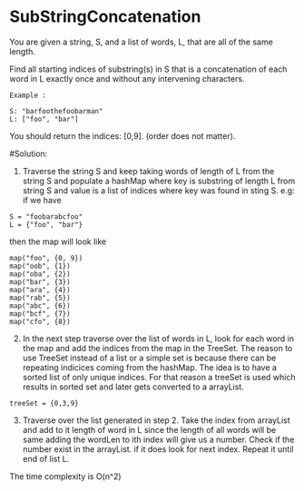 # SubStringConcatenation
You are given a string, S, and a list of words, L, that are all of the same length.

Find all starting indices of substring(s) in S that is a concatenation of each word in L exactly once and without any
intervening characters.
```
Example :

S: "barfoothefoobarman"
L: ["foo", "bar"]
```
You should return the indices: [0,9].
(order does not matter).

#Solution:
1. Traverse the string S and keep taking words of length of L from the string S and populate a hashMap where key is substring of length L from string S and value is a list of indices where key was found in sting S.
e.g: if we have
```
S = "foobarabcfoo"
L = {"foo", "bar"}
```
then the map will look like
```
map("foo", {0, 9})
map("oob", {1})
map("oba", {2})
map("bar", {3})
map("ara", {4})
map("rab", {5})
map("abc", {6})
map("bcf", {7})
map("cfo", {8})
```

2. In the next step traverse over the list of words in L, look for each word in the map and add the indices from the map in the TreeSet. The reason to use TreeSet instead of a list or a simple set is because there can be repeating indicices coming from the hashMap. The idea is to have a sorted list of only unique indices. For that reason a treeSet is used which results in sorted set and later gets converted to a arrayList.
```
treeSet = {0,3,9}
```

3. Traverse over the list generated in step 2. Take the index from arrayList and add to it length of word in L since the length of all words will be same adding the wordLen to ith index will give us a number. Check if the number exist in the arrayList. if it does look for next index. Repeat it until end of list L.

The time complexity is O(n^2)
